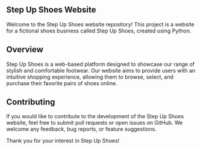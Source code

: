 ## Step Up Shoes Website
Welcome to the Step Up Shoes website repository! This project is a website for a fictional shoes business called Step Up Shoes, created using Python.

## Overview
Step Up Shoes is a web-based platform designed to showcase our range of stylish and comfortable footwear. Our website aims to provide users with an intuitive shopping experience, allowing them to browse, select, and purchase their favorite pairs of shoes online.

## Contributing
If you would like to contribute to the development of the Step Up Shoes website, feel free to submit pull requests or open issues on GitHub. We welcome any feedback, bug reports, or feature suggestions.

Thank you for your interest in Step Up Shoes!
